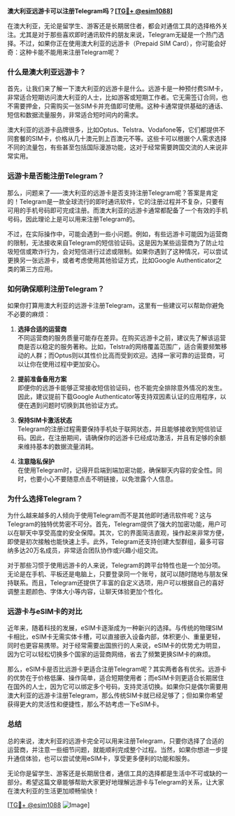 **澳大利亚远游卡可以注册Telegram吗？[[TG💪+ @esim1088](https://t.me/s/esim1088)]**

在澳大利亚，无论是留学生、游客还是长期居住者，都会对通信工具的选择格外关注。尤其是对于那些喜欢即时通讯软件的朋友来说，Telegram无疑是一个热门选择。不过，如果你正在使用澳大利亚的远游卡（Prepaid SIM Card），你可能会好奇：这种卡能不能用来注册Telegram呢？

### **什么是澳大利亚远游卡？**

首先，让我们来了解一下澳大利亚的远游卡是什么。远游卡是一种预付费SIM卡，非常适合短期访问澳大利亚的人士，比如游客或短期工作者。它无需签订合同，也不需要押金，只需购买一张SIM卡并充值即可使用。这种卡通常提供基础的通话、短信和数据流量服务，非常适合短时间内的需求。

澳大利亚的远游卡品牌很多，比如Optus、Telstra、Vodafone等，它们都提供不同套餐的SIM卡，价格从几十澳元到上百澳元不等。这些卡可以根据个人需求选择不同的流量包，有些甚至包括国际漫游功能，这对于经常需要跨国交流的人来说非常实用。

### **远游卡是否能注册Telegram？**

那么，问题来了——澳大利亚的远游卡是否支持注册Telegram呢？答案是肯定的！Telegram是一款全球流行的即时通讯软件，它的注册过程并不复杂，只要有可用的手机号码即可完成注册。而澳大利亚的远游卡通常都配备了一个有效的手机号码，因此理论上是可以用来注册Telegram的。

不过，在实际操作中，可能会遇到一些小问题。例如，有些远游卡可能因为运营商的限制，无法接收来自Telegram的短信验证码。这是因为某些运营商为了防止垃圾短信或欺诈行为，会对短信进行过滤或限制。如果你遇到了这种情况，可以尝试更换另一张远游卡，或者考虑使用其他验证方式，比如Google Authenticator之类的第三方应用。

### **如何确保顺利注册Telegram？**

如果你打算用澳大利亚的远游卡注册Telegram，这里有一些建议可以帮助你避免不必要的麻烦：

1. **选择合适的运营商**  
   不同运营商的服务质量可能存在差异。在购买远游卡之前，建议先了解该运营商是否以稳定的服务著称。比如，Telstra的网络覆盖范围广，适合需要频繁移动的人群；而Optus则以其性价比高而受到欢迎。选择一家可靠的运营商，可以让你在使用过程中更加安心。

2. **提前准备备用方案**  
   即便你的远游卡能够正常接收短信验证码，也不能完全排除意外情况的发生。因此，建议提前下载Google Authenticator等支持双因素认证的应用程序，以便在遇到问题时切换到其他验证方式。

3. **保持SIM卡激活状态**  
   Telegram的注册过程需要保持手机处于联网状态，并且能够接收到短信验证码。因此，在注册期间，请确保你的远游卡已经成功激活，并且有足够的余额来维持基本的数据流量消耗。

4. **注意隐私保护**  
   在使用Telegram时，记得开启端到端加密功能，确保聊天内容的安全性。同时，也要小心不要随意点击不明链接，以免泄露个人信息。

### **为什么选择Telegram？**

为什么越来越多的人倾向于使用Telegram而不是其他即时通讯软件呢？这与Telegram的独特优势密不可分。首先，Telegram提供了强大的加密功能，用户可以在聊天中享受高度的安全保障。其次，它的界面简洁直观，操作起来非常方便，即使是初次接触也能快速上手。此外，Telegram还支持创建大型群组，最多可容纳多达20万名成员，非常适合团队协作或兴趣小组交流。

对于那些习惯于使用远游卡的人来说，Telegram的跨平台特性也是一个加分项。无论是在手机、平板还是电脑上，只要登录同一个账号，就可以随时随地与朋友保持联系。而且，Telegram还提供了丰富的自定义选项，用户可以根据自己的喜好调整主题颜色、字体大小等内容，让聊天体验更加个性化。

### **远游卡与eSIM卡的对比**

近年来，随着科技的发展，eSIM卡逐渐成为一种新兴的选择。与传统的物理SIM卡相比，eSIM卡无需实体卡槽，可以直接嵌入设备内部，体积更小、重量更轻，同时也更容易携带。对于经常需要出国旅行的人来说，eSIM卡的优势尤为明显，因为它可以轻松切换多个国家的运营商网络，省去了频繁更换SIM卡的麻烦。

那么，eSIM卡是否比远游卡更适合注册Telegram呢？其实两者各有优劣。远游卡的优势在于价格低廉、操作简单，适合短期使用者；而eSIM卡则更适合长期居住在国外的人士，因为它可以绑定多个号码，支持灵活切换。如果你只是偶尔需要用澳大利亚的远游卡注册Telegram，那么传统SIM卡就已经足够了；但如果你希望获得更大的灵活性和便捷性，那么不妨考虑一下eSIM卡。

### **总结**

总的来说，澳大利亚的远游卡完全可以用来注册Telegram，只要你选择了合适的运营商，并注意一些细节问题，就能顺利完成整个过程。当然，如果你想进一步提升通信体验，也可以尝试使用eSIM卡，享受更多便利的功能和服务。

无论你是留学生、游客还是长期居住者，通信工具的选择都是生活中不可或缺的一部分。希望这篇文章能够帮助大家更好地理解远游卡与Telegram的关系，让大家在澳大利亚的生活更加顺畅愉快！

[[TG💪+ @esim1088](https://t.me/s/esim1088) ![Image](https://i.postimg.cc/4NQfJmqS/Snipaste-2025-05-13-00-14-12.png)]